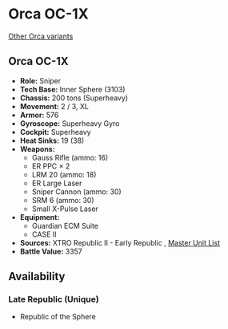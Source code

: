# Orca OC-1X

[Other Orca variants](../orca.md)

## Orca OC-1X
- **Role:** Sniper
- **Tech Base:** Inner Sphere (3103)
- **Chassis:** 200 tons (Superheavy)
- **Movement:** 2 / 3, XL
- **Armor:** 576
- **Gyroscope:** Superheavy Gyro
- **Cockpit:** Superheavy
- **Heat Sinks:** 19 (38)
- **Weapons:**
  - Gauss Rifle (ammo: 16)
  - ER PPC × 2
  - LRM 20 (ammo: 18)
  - ER Large Laser
  - Sniper Cannon (ammo: 30)
  - SRM 6 (ammo: 30)
  - Small X-Pulse Laser
- **Equipment:**
  - Guardian ECM Suite
  - CASE II
- **Sources:** XTRO Republic II - Early Republic  , [Master Unit List](http://masterunitlist.info/Unit/Details/7356/orca-oc-1x)
- **Battle Value:** 3357

## Availability

### Late Republic (Unique)
- Republic of the Sphere

